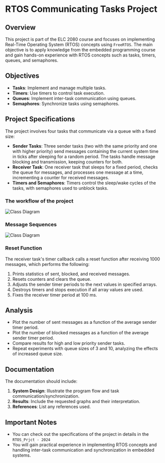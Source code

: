 # RTOS Communicating Tasks Project

## Overview
                                                 
This project is part of the ELC 2080 course and focuses on implementing Real-Time Operating System (RTOS) concepts using `FreeRTOS`. The main objective is to apply knowledge from the embedded programming course and gain hands-on experience with RTOS concepts such as tasks, timers, queues, and semaphores.

## Objectives

- **Tasks**: Implement and manage multiple tasks.
- **Timers**: Use timers to control task execution.
- **Queues**: Implement inter-task communication using queues.
- **Semaphores**: Synchronize tasks using semaphores.

## Project Specifications

The project involves four tasks that communicate via a queue with a fixed size:

- **Sender Tasks**: Three sender tasks (two with the same priority and one with higher priority) send messages containing the current system time in ticks after sleeping for a random period. The tasks handle message blocking and transmission, keeping counters for both.
- **Receiver Task**: One receiver task that sleeps for a fixed period, checks the queue for messages, and processes one message at a time, incrementing a counter for received messages.
- **Timers and Semaphores**: Timers control the sleep/wake cycles of the tasks, with semaphores used to unblock tasks.
  
### The workflow of the project                                                            
![Class Diagram](https://github.com/adouldoula/RTOS-Communicating-Tasks-Project/blob/main/Flowchart%20of%20the%20workflow.png)                                        
  
### Message Sequences                                                            
![Class Diagram](https://github.com/adouldoula/RTOS-Communicating-Tasks-Project/blob/main/Message%20Sequence.png)   

### Reset Function

The receiver task's timer callback calls a reset function after receiving 1000 messages, which performs the following:
1. Prints statistics of sent, blocked, and received messages.
2. Resets counters and clears the queue.
3. Adjusts the sender timer periods to the next values in specified arrays.
4. Destroys timers and stops execution if all array values are used.
5. Fixes the receiver timer period at 100 ms.

## Analysis

- Plot the number of sent messages as a function of the average sender timer period.
- Plot the number of blocked messages as a function of the average sender timer period.
- Compare results for high and low priority sender tasks.
- Repeat experiments with queue sizes of 3 and 10, analyzing the effects of increased queue size.

## Documentation

The documentation should include:
1. **System Design**: Illustrate the program flow and task communication/synchronization.
2. **Results**: Include the requested graphs and their interpretation.
3. **References**: List any references used.

## Important Notes

- You can check out the specifications of the project in details in the `RTOS_Prjct - 2024`                    
- You will gain practical experience in implementing RTOS concepts and handling inter-task communication and synchronization in embedded systems.                                                                                                    
  
  
  
  
  
